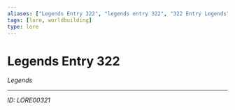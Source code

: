 ```yaml
---
aliases: ["Legends Entry 322", "legends entry 322", "322 Entry Legends"]
tags: [lore, worldbuilding]
type: lore
---
```


# Legends Entry 322

*Legends*

---
*ID: LORE00321*